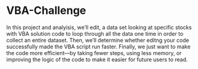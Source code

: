 # VBA-Challenge

In this project and analyisis, we’ll edit, a data set looking at specific stocks with VBA solution code to loop through all the data one time in order to collect an entire dataset. Then, we’ll determine whether editng your code successfully made the VBA script run faster. Finally, we just want to make the code more efficient—by taking fewer steps, using less memory, or improving the logic of the code to make it easier for future users to read.
